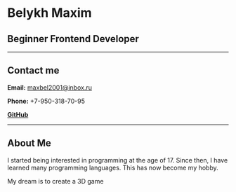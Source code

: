# Belykh Maxim

## Beginner Frontend Developer

---

## Contact me

**Email:** maxbel2001@inbox.ru

**Phone:** +7-950-318-70-95

**[GitHub](https://github.com/maggOs3)**

---

## About Me

I started being interested in programming at the age of 17. Since then, I have learned many programming languages. This has now become my hobby.

My dream is to create a 3D game
